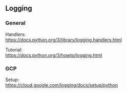 ## Logging
### General
Handlers:  
https://docs.python.org/3/library/logging.handlers.html

Tutorial:  
https://docs.python.org/3/howto/logging.html

### GCP

Setup:  
https://cloud.google.com/logging/docs/setup/python
